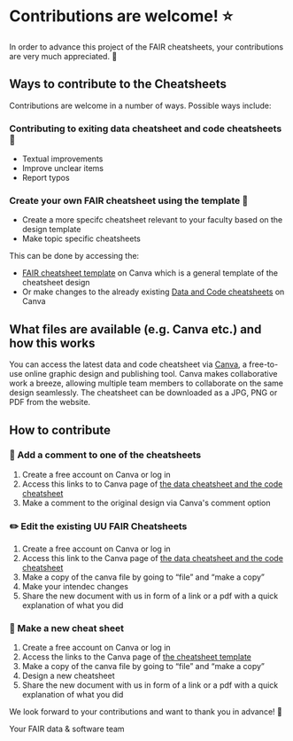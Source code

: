 # Contributions are welcome! :star:

In order to advance this project of the FAIR cheatsheets, your contributions are very much appreciated. :raised_hands:

## Ways to contribute to the Cheatsheets

Contributions are welcome in a number of ways. Possible ways include:

### Contributing to exiting data cheatsheet and code cheatsheets :pencil:

- Textual improvements 
- Improve unclear items
- Report typos


### Create your own FAIR cheatsheet using the template :page_facing_up:

- Create a more specifc cheatsheet relevant to your faculty based on the design template
- Make topic specific cheatsheets


This can be done by accessing the:

- [FAIR cheatsheet template](https://www.canva.com/design/DAFefwco7Os/FWtDm6-BLR7NSL1f8TVNIg/edit?utm_content=DAFefwco7Os&utm_campaign=designshare&utm_medium=link2&utm_source=sharebutton) on Canva which is a general template of the cheatsheet design
- Or make changes to the already existing [Data and Code cheatsheets](https://www.canva.com/design/DAFbwCJqZZU/ec6rkzFDDEVdxLkwFlFatA/edit?analyticsCorrelationId=2d93fe67-cdde-4a63-ba46-85e36193d6c1) on Canva



## What files are available (e.g. Canva etc.) and how this works

You can access the latest data and code cheatsheet via [Canva](https://www.canva.com/), a free-to-use online graphic design and publishing tool. Canva makes collaborative work a breeze, allowing multiple team members to collaborate on the same design seamlessly. The cheatsheet can be downloaded as a JPG, PNG or PDF from the website.


## How to contribute

### :speech_balloon: Add a comment to one of the cheatsheets

1. Create a free account on Canva or log in
2. Access this links to to Canva page of [the data cheatsheet and the code cheatsheet](https://www.canva.com/design/DAFbwCJqZZU/ec6rkzFDDEVdxLkwFlFatA/edit?analyticsCorrelationId=2d93fe67-cdde-4a63-ba46-85e36193d6c1) 
3. Make a comment to the original design via Canva's comment option


### :pencil2: Edit the existing UU FAIR Cheatsheets

1. Create a free account on Canva or log in 
2. Access this link to the Canva page of [the data cheatsheet and the code cheatsheet](https://www.canva.com/design/DAFbwCJqZZU/ec6rkzFDDEVdxLkwFlFatA/edit?analyticsCorrelationId=2d93fe67-cdde-4a63-ba46-85e36193d6c1)
3. Make a copy of the canva file by going to “file” and “make a copy”
4. Make your intendec changes
5. Share the new document with us in form of a link or a pdf with a quick explanation of what you did


### :bookmark_tabs: Make a new cheat sheet

1. Create a free account on Canva or log in
2. Access the links to the Canva page of [the cheatsheet template](https://www.canva.com/design/DAFefwco7Os/FWtDm6-BLR7NSL1f8TVNIg/edit?utm_content=DAFefwco7Os&utm_campaign=designshare&utm_medium=link2&utm_source=sharebutton "generic template")
3. Make a copy of the canva file by going to “file” and “make a copy”
4. Design a new cheatsheet
5. Share the new document with us in form of a link or a pdf with a quick explanation of what you did



We look forward to your contributions and want to thank you in advance!  :star2:


Your FAIR data & software team
